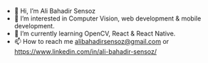 - 👋 Hi, I’m Ali Bahadir Sensoz 
- 👀 I’m interested in Computer Vision, web development & mobile development.
- 🌱 I’m currently learning OpenCV, React & React Native.
- 📫 How to reach me alibahadirsensoz@gmail.com or https://www.linkedin.com/in/ali-bahadir-sensoz/

<!---
bsensoz/bsensoz is a ✨ special ✨ repository because its `README.md` (this file) appears on your GitHub profile.
You can click the Preview link to take a look at your changes.
--->
